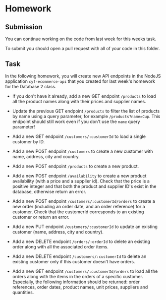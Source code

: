 # Homework

## Submission
You can continue working on the code from last week for this weeks task.

To submit you should open a pull request with all of your code in this folder.

## Task

In the following homework, you will create new API endpoints in the NodeJS application `cyf-ecommerce-api` that you created for last week's homework for the Database 2 class.

- If you don't have it already, add a new GET endpoint `/products` to load all the product names along with their prices and supplier names.

- Update the previous GET endpoint `/products` to filter the list of products by name using a query parameter, for example `/products?name=Cup`. This endpoint should still work even if you don't use the `name` query parameter!

- Add a new GET endpoint `/customers/:customerId` to load a single customer by ID.

- Add a new POST endpoint `/customers` to create a new customer with name, address, city and country.

- Add a new POST endpoint `/products` to create a new product.

- Add a new POST endpoint `/availability` to create a new product availability (with a price and a supplier id). Check that the price is a positive integer and that both the product and supplier ID's exist in the database, otherwise return an error.

- Add a new POST endpoint `/customers/:customerId/orders` to create a new order (including an order date, and an order reference) for a customer. Check that the customerId corresponds to an existing customer or return an error.

- Add a new PUT endpoint `/customers/:customerId` to update an existing customer (name, address, city and country).

- Add a new DELETE endpoint `/orders/:orderId` to delete an existing order along with all the associated order items.

- Add a new DELETE endpoint `/customers/:customerId` to delete an existing customer only if this customer doesn't have orders.

- Add a new GET endpoint `/customers/:customerId/orders` to load all the orders along with the items in the orders of a specific customer. Especially, the following information should be returned: order references, order dates, product names, unit prices, suppliers and quantities.
